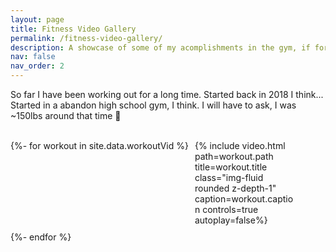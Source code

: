 ```yaml
---
layout: page
title: Fitness Video Gallery
permalink: /fitness-video-gallery/
description: A showcase of some of my acomplishments in the gym, if for nothing more than personal tracking && goals. 
nav: false
nav_order: 2
---
```


So far I have been working out for a long time. Started back in 2018 I think... 
Started in a abandon high school gym, I think. I will have to ask, I was ~150lbs around that time 🤔

<br />

<div class="grid">
  {%- for workout in site.data.workoutVid %}
      <div class="grid-item">
          {% include video.html 
          path=workout.path
          title=workout.title
          class="img-fluid rounded z-depth-1" 
          caption=workout.caption
          controls=true autoplay=false%}
      </div>
  {%- endfor %}
</div>

<style>
  .grid {
    display: flex;
    flex-wrap: wrap;
    gap: 10px; /* Adjust spacing between items */
  }

  .grid-item {
    /* width: calc(25% - 10px); Four columns on larger screens */
      width: calc(33.33% - 10px); /* Three columns for medium screens */

    box-sizing: border-box; /* Ensure padding and borders are included in the width and height */
  }

  /* @media (max-width: 1200px) {
    .grid-item {
      width: calc(33.33% - 10px); /* Three columns for medium screens */
  /* } */
    /* }  */

  @media (max-width: 768px) {
    .grid-item {
      width: calc(50% - 10px); /* Two columns for small screens */
    }
  }

  @media (max-width: 480px) {
    .grid-item {
      width: 100%; /* One column for mobile screens */
    }
  }
</style>